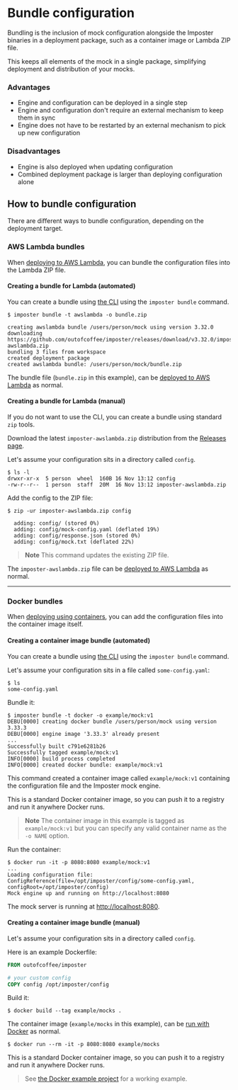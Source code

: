 # Bundle configuration

Bundling is the inclusion of mock configuration alongside the Imposter binaries in a deployment package, such as a container image or Lambda ZIP file.

This keeps all elements of the mock in a single package, simplifying deployment and distribution of your mocks.

### Advantages

- Engine and configuration can be deployed in a single step
- Engine and configuration don't require an external mechanism to keep them in sync
- Engine does not have to be restarted by an external mechanism to pick up new configuration

### Disadvantages

- Engine is also deployed when updating configuration
- Combined deployment package is larger than deploying configuration alone

## How to bundle configuration

There are different ways to bundle configuration, depending on the deployment target.

### AWS Lambda bundles

When [deploying to AWS Lambda](./run_imposter_aws_lambda.md), you can bundle the configuration files into the Lambda ZIP file.

#### Creating a bundle for Lambda (automated)

You can create a bundle using [the CLI](./run_imposter_cli.md) using the `imposter bundle` command.

```shell
$ imposter bundle -t awslambda -o bundle.zip

creating awslambda bundle /users/person/mock using version 3.32.0
downloading https://github.com/outofcoffee/imposter/releases/download/v3.32.0/imposter-awslambda.zip
bundling 3 files from workspace
created deployment package
created awslambda bundle: /users/person/mock/bundle.zip
```

The bundle file (`bundle.zip` in this example), can be [deployed to AWS Lambda](./run_imposter_aws_lambda.md) as normal.

#### Creating a bundle for Lambda (manual)

If you do not want to use the CLI, you can create a bundle using standard `zip` tools.

Download the latest `imposter-awslambda.zip` distribution from the [Releases page](https://github.com/outofcoffee/imposter/releases).

Let's assume your configuration sits in a directory called `config`.

```shell
$ ls -l
drwxr-xr-x  5 person  wheel  160B 16 Nov 13:12 config
-rw-r--r--  1 person  staff  20M  16 Nov 13:12 imposter-awslambda.zip
```

Add the config to the ZIP file:

```shell
$ zip -ur imposter-awslambda.zip config

  adding: config/ (stored 0%)
  adding: config/mock-config.yaml (deflated 19%)
  adding: config/response.json (stored 0%)
  adding: config/mock.txt (deflated 22%)
```

> **Note**
> This command updates the existing ZIP file.

The `imposter-awslambda.zip` file can be [deployed to AWS Lambda](./run_imposter_aws_lambda.md) as normal.

---

### Docker bundles

When [deploying using containers](./run_imposter_docker.md), you can add the configuration files into the container image itself.

#### Creating a container image bundle (automated)

You can create a bundle using [the CLI](./run_imposter_cli.md) using the `imposter bundle` command.

Let's assume your configuration sits in a file called `some-config.yaml`:

```shell
$ ls
some-config.yaml
```

Bundle it:

```shell
$ imposter bundle -t docker -o example/mock:v1
DEBU[0000] creating docker bundle /users/person/mock using version 3.33.3
DEBU[0000] engine image '3.33.3' already present
...
Successfully built c791e6281b26
Successfully tagged example/mock:v1
INFO[0000] build process completed
INFO[0000] created docker bundle: example/mock:v1
```

This command created a container image called `example/mock:v1` containing the configuration file and the Imposter mock engine.

This is a standard Docker container image, so you can push it to a registry and run it anywhere Docker runs.

> **Note**
> The container image in this example is tagged as `example/mock:v1` but you can specify any valid container name as the `-o NAME` option. 

Run the container:

```shell
$ docker run -it -p 8080:8080 example/mock:v1
...
Loading configuration file: ConfigReference(file=/opt/imposter/config/some-config.yaml, configRoot=/opt/imposter/config)
Mock engine up and running on http://localhost:8080
```

The mock server is running at [http://localhost:8080](http://localhost:8080).

#### Creating a container image bundle (manual)

Let's assume your configuration sits in a directory called `config`.

Here is an example Dockerfile:

```dockerfile
FROM outofcoffee/imposter

# your custom config
COPY config /opt/imposter/config
```

Build it:

```shell
$ docker build --tag example/mocks .
```

The container image (`example/mocks` in this example), can be [run with Docker](./run_imposter_docker.md) as normal.

```shell
$ docker run --rm -it -p 8080:8080 example/mocks
```

This is a standard Docker container image, so you can push it to a registry and run it anywhere Docker runs.

> See [the Docker example project](https://github.com/outofcoffee/imposter/tree/main/examples/docker) for a working example.

